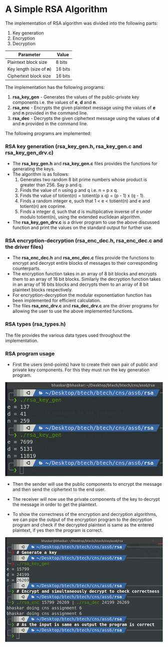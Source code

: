 # A Simple RSA Algorithm

The implementation of RSA algorithm was divided into the following parts:
1. Key generation
2. Encryption
3. Decryption

|**Parameter**|**Value**|
|-|-|
|Plaintext block size|8 bits|
|Key length (size of **n**)|16 bits|
|Ciphertext block size|16 bits|

The implementation has the following programs:

1. **rsa_key_gen** - Generates the values of the public-private key components
i.e. the values of **e**, **d** and **n**.
2. **rsa_enc** - Encrypts the given plaintext message using the values of **e**
and **n** provided in the command line.
3. **rsa_dec** - Decrypts the given ciphertext message using the values of **d**
and **n** provided in the command line.

The following programs are implemented:

### RSA key generation (rsa_key_gen.h, rsa_key_gen.c and rsa_key_gen_drv.c)

* The **rsa_key_gen.h** and **rsa_key_gen.c** files provides the functions
for generating the keys.
* The algorithm is as follows:
    1. Generates two random 8 bit prime numbers whose product is greater than 256.
    Say p and q.
    2. Finds the value of n using p and q i.e. n = p x q.
    3. Finds the value of totient(n) = totient(p x q) = (p - 1) x (q - 1).
    4. Finds a random integer e, such that 1 \< e \< totient(n) and e and totient(n)
    are coprime.
    5. Finds a integer d, such that d is multiplicative inverse of e under modulo
    totient(n), using the extended euclidean algorithm.
* The **rsa_key_gen_drv.c** is a driver program to use the above discussed function
and print the values on the standard output for further use.

### RSA encryption-decryption (rsa_enc_dec.h, rsa_enc_dec.c and the driver files)

* The **rsa_enc_dec.h** and **rsa_enc_dec.c** files provide the functions to
encrypt and decrypt entire blocks of messages to their corresponding counterparts.
* The encryption function takes in an array of 8 bit blocks and encrypts them
to an array of 16 bit blocks. Similarly the decryption function takes in an array
of 16 bits blocks and decrypts them to an array of 8 bit plaintext blocks respectively.
* For encryption-decryption the modular exponentiation function has been implemented
for efficient calculation.
* The files **rsa_enc_drv.c** and **rsa_dec_drv.c** are the driver programs for
allowing the user to use the above implemented functions.

### RSA types (rsa_types.h)

The file provides the various data types used throughout the implementation.

### RSA program usage

* First the users (end-points) have to create their own pair of public and
private key components. For this they must run the key generation program.

![RSA key generation](rsa_key_gen_output.png)

* Then the sender will use the public components to encrypt the message and then
send the ciphertext to the end user.
* The receiver will now use the private components of the key to decrypt the message
in order to get the plaintext.

* To show the correctness of the encryption and decryption algorithms, we can
pipe the output of the encryption program to the decryption program and check
if the decrypted plaintext is same as the entered plaintext, if yes then the
program is correct.

![RSA encryption-decryption](rsa_enc_dec_output.png)